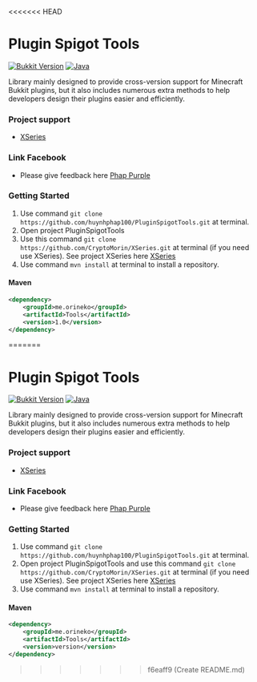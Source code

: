 <<<<<<< HEAD
# Plugin Spigot Tools
[![Bukkit Version](https://img.shields.io/badge/bukkit-1.19.1-dark_green.svg)](https://shields.io/)
[![Java](https://img.shields.io/badge/java-8-dark_green.svg)](https://shields.io/)

Library mainly designed to provide cross-version support for Minecraft Bukkit plugins,
but it also includes numerous extra methods to help developers design their plugins easier and efficiently.

### Project support

- [XSeries](https://github.com/CryptoMorin/XSeries)

### Link Facebook

- Please give feedback here [Phap Purple](https://www.facebook.com/PhapPurple)

### Getting Started

1. Use command ```git clone https://github.com/huynhphap100/PluginSpigotTools.git``` at terminal.
2. Open project PluginSpigotTools
3. Use this command ```git clone https://github.com/CryptoMorin/XSeries.git``` at terminal (if you need use XSeries). See project XSeries here [XSeries](https://github.com/CryptoMorin/XSeries)
4. Use command `mvn install` at terminal to install a repository.

#### Maven
```xml
<dependency>
    <groupId>me.orineko</groupId>
    <artifactId>Tools</artifactId>
    <version>1.0</version>
</dependency>
```
=======
# Plugin Spigot Tools
[![Bukkit Version](https://img.shields.io/badge/bukkit-1.19.1-dark_green.svg)](https://shields.io/)
[![Java](https://img.shields.io/badge/java-8-dark_green.svg)](https://shields.io/)

Library mainly designed to provide cross-version support for Minecraft Bukkit plugins,
but it also includes numerous extra methods to help developers design their plugins easier and efficiently.

### Project support

- [XSeries](https://github.com/CryptoMorin/XSeries)

### Link Facebook

- Please give feedback here [Phap Purple](https://www.facebook.com/PhapPurple)

### Getting Started

1. Use command `git clone https://github.com/huynhphap100/PluginSpigotTools.git` at terminal.
2. Open project PluginSpigotTools and use this command `git clone https://github.com/CryptoMorin/XSeries.git` at terminal (if you need use XSeries). See project XSeries here [XSeries](https://github.com/CryptoMorin/XSeries)
3. Use command `mvn install` at terminal to install a repository.

#### Maven
```xml
<dependency>
    <groupId>me.orineko</groupId>
    <artifactId>Tools</artifactId>
    <version>version</version>
</dependency>
```
>>>>>>> f6eaff9 (Create README.md)
